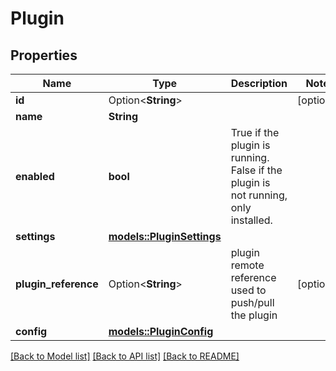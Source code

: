 # Plugin

## Properties

Name | Type | Description | Notes
------------ | ------------- | ------------- | -------------
**id** | Option<**String**> |  | [optional]
**name** | **String** |  | 
**enabled** | **bool** | True if the plugin is running. False if the plugin is not running, only installed. | 
**settings** | [**models::PluginSettings**](Plugin_Settings.md) |  | 
**plugin_reference** | Option<**String**> | plugin remote reference used to push/pull the plugin | [optional]
**config** | [**models::PluginConfig**](Plugin_Config.md) |  | 

[[Back to Model list]](../README.md#documentation-for-models) [[Back to API list]](../README.md#documentation-for-api-endpoints) [[Back to README]](../README.md)


